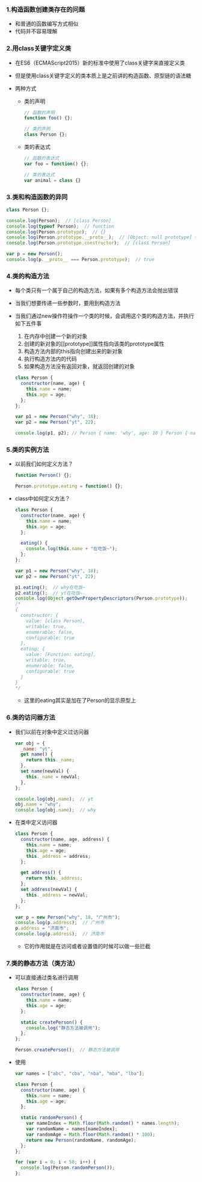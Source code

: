 ### 1.构造函数创建类存在的问题

- 和普通的函数编写方式相似
- 代码并不容易理解

### 2.用class关键字定义类

- 在ES6（ECMAScript2015）新的标准中使用了class关键字来直接定义类

- 但是使用class关键字定义的类本质上是之前讲的构造函数、原型链的语法糖

- 两种方式

  - 类的声明

    ```js
    // 函数的声明
    function foo() {};
    
    // 类的声明
    class Person {};
    ```

  - 类的表达式

    ```js
    // 函数的表达式
    var foo = function() {};
    
    // 类的表达式
    var animal = class {}
    ```

### 3.类和构造函数的异同

```js
class Person {};

console.log(Person);  // [class Person]
console.log(typeof Person);  // function
console.log(Person.prototype);  // {}
console.log(Person.prototype.__proto__);  // [Object: null prototype] {}
console.log(Person.prototype.constructor);  // [class Person]

var p = new Person();
console.log(p.__proto__ === Person.prototype);  // true
```

### 4.类的构造方法

- 每个类只有一个属于自己的构造方法，如果有多个构造方法会抛出错误

- 当我们想要传递一些参数时，要用到构造方法

- 当我们通过new操作符操作一个类的时候，会调用这个类的构造方法，并执行如下五件事

  1. 在内存中创建一个新的对象
  2. 创建的新对象的[[prototype]]属性指向该类的prototype属性
  3. 构造方法内部的this指向创建出来的新对象
  4. 执行构造方法内的代码
  5. 如果构造方法没有返回对象，就返回创建的对象

  ```js
  class Person {
    constructor(name, age) {
      this.name = name;
      this.age = age;
    };
  };
  
  var p1 = new Person("why", 18);
  var p2 = new Person("yt", 22);
  
  console.log(p1, p2); // Person { name: 'why', age: 18 } Person { name: 'yt', age: 22 }
  ```

### 5.类的实例方法

- 以前我们如何定义方法？

  ```js
  function Person() {};
  
  Person.prototype.eating = function() {};
  ```

- class中如何定义方法？

  ```js
  class Person {
    constructor(name, age) {
      this.name = name;
      this.age = age;
    };
  
    eating() {
      console.log(this.name + "在吃饭~");
    };
  };
  
  var p1 = new Person("why", 18);
  var p2 = new Person("yt", 22);
  
  p1.eating();  // why在吃饭~
  p2.eating();  // yt在吃饭~
  console.log(Object.getOwnPropertyDescriptors(Person.prototype));
  /*
  {
    constructor: {
      value: [class Person],
      writable: true,
      enumerable: false,
      configurable: true
    },
    eating: {
      value: [Function: eating],
      writable: true,
      enumerable: false,
      configurable: true
    }
  }
  */
  ```

  - 这里的eating其实是加在了Person的显示原型上

### 6.类的访问器方法

- 我们以前在对象中定义过访问器

  ```js
  var obj = {
    _name: "yt",
    get name() {
      return this._name;
    },
    set name(newVal) {
      this._name = newVal;
    },
  };
  
  console.log(obj.name);  // yt
  obj.name = "why";
  console.log(obj.name);  // why
  ```

- 在类中定义访问器

  ```js
  class Person {
    constructor(name, age, address) {
      this.name = name;
      this.age = age;
      this._address = address;
    };
  
    get address() {
      return this._address;
    };
    set address(newVal) {
      this._address = newVal;
    };
  };
  
  var p = new Person("why", 18, "广州市");
  console.log(p.address);  // 广州市
  p.address = "济南市";
  console.log(p.address);  // 济南市
  ```

  - 它的作用就是在访问或者设置值的时候可以做一些拦截

### 7.类的静态方法（类方法）

- 可以直接通过类名进行调用

  ```js
  class Person {
    constructor(name, age) {
      this.name = name;
      this.age = age;
    };
  
    static createPerson() {
      console.log("静态方法被调用");
    };
  };
  
  Person.createPerson();  // 静态方法被调用
  ```

- 使用

  ```js
  var names = ["abc", "cba", "nba", "mba", "lba"];
  
  class Person {
    constructor(name, age) {
      this.name = name;
      this.age = age;
    };
  
    static randomPerson() {
      var nameIndex = Math.floor(Math.random() * names.length);
      var randomName = names[nameIndex];
      var randomAge = Math.floor(Math.random() * 100);
      return new Person(randomName, randomAge);
    };
  };
  
  for (var i = 0; i < 50; i++) {
    console.log(Person.randomPerson());
  };
  ```

  